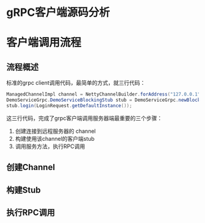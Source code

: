 # gRPC客户端源码分析

# 客户端调用流程

## 流程概述

标准的grpc client调用代码，最简单的方式，就三行代码：

```java
ManagedChannelImpl channel = NettyChannelBuilder.forAddress("127.0.0.1", 6556).build();
DemoServiceGrpc.DemoServiceBlockingStub stub = DemoServiceGrpc.newBlockingStub(channel);
stub.login(LoginRequest.getDefaultInstance());
```

这三行代码，完成了grpc客户端调用服务器端最重要的三个步骤：

1. 创建连接到远程服务器的 channel
2. 构建使用该channel的客户端stub
3. 调用服务方法，执行RPC调用

## 创建Channel

## 构建Stub

## 执行RPC调用



